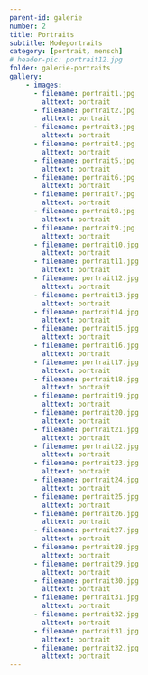```yaml
---
parent-id: galerie
number: 2
title: Portraits
subtitle: Modeportraits
category: [portrait, mensch]
# header-pic: portrait12.jpg
folder: galerie-portraits
gallery:
    - images:
      - filename: portrait1.jpg
        alttext: portrait
      - filename: portrait2.jpg
        alttext: portrait
      - filename: portrait3.jpg
        alttext: portrait
      - filename: portrait4.jpg
        alttext: portrait
      - filename: portrait5.jpg
        alttext: portrait
      - filename: portrait6.jpg
        alttext: portrait
      - filename: portrait7.jpg
        alttext: portrait
      - filename: portrait8.jpg
        alttext: portrait
      - filename: portrait9.jpg
        alttext: portrait
      - filename: portrait10.jpg
        alttext: portrait
      - filename: portrait11.jpg
        alttext: portrait
      - filename: portrait12.jpg
        alttext: portrait
      - filename: portrait13.jpg
        alttext: portrait
      - filename: portrait14.jpg
        alttext: portrait
      - filename: portrait15.jpg
        alttext: portrait
      - filename: portrait16.jpg
        alttext: portrait
      - filename: portrait17.jpg
        alttext: portrait
      - filename: portrait18.jpg
        alttext: portrait
      - filename: portrait19.jpg
        alttext: portrait
      - filename: portrait20.jpg
        alttext: portrait
      - filename: portrait21.jpg
        alttext: portrait
      - filename: portrait22.jpg
        alttext: portrait
      - filename: portrait23.jpg
        alttext: portrait
      - filename: portrait24.jpg
        alttext: portrait      
      - filename: portrait25.jpg
        alttext: portrait
      - filename: portrait26.jpg
        alttext: portrait      
      - filename: portrait27.jpg
        alttext: portrait
      - filename: portrait28.jpg
        alttext: portrait
      - filename: portrait29.jpg
        alttext: portrait
      - filename: portrait30.jpg
        alttext: portrait
      - filename: portrait31.jpg
        alttext: portrait
      - filename: portrait32.jpg
        alttext: portrait
      - filename: portrait31.jpg
        alttext: portrait
      - filename: portrait32.jpg
        alttext: portrait
---
```

<!-- beschreibender Text hier -->
